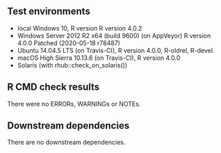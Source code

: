 ## Test environments
* local Windows 10, R version R version 4.0.2
* Windows Server 2012 R2 x64 (build 9600) (on AppVeyor) R version 4.0.0 Patched (2020-05-18 r78487)
* Ubuntu 14.04.5 LTS (on Travis-CI), R version 4.0.0, R-oldrel, R-devel.
* macOS High Sierra 10.13.6 (on Travis-CI), R version 4.0.0
* Solaris (with rhub::check_on_solaris())

## R CMD check results
There were no ERRORs, WARNINGs or NOTEs. 

## Downstream dependencies
There are no downstream dependencies.
